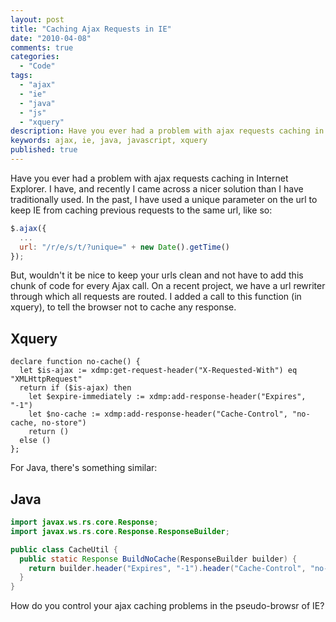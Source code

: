 ```yaml
---
layout: post
title: "Caching Ajax Requests in IE"
date: "2010-04-08"
comments: true
categories:
  - "Code"
tags:
  - "ajax"
  - "ie"
  - "java"
  - "js"
  - "xquery"
description: Have you ever had a problem with ajax requests caching in Internet Explorer.  I have, and recently I came across a nicer solution than I have traditionally 
keywords: ajax, ie, java, javascript, xquery
published: true
---
```


Have you ever had a problem with ajax requests caching in Internet Explorer.  I have, and recently I came across a nicer solution than I have traditionally used.  In the past, I have used a unique parameter on the url to keep IE from caching previous requests to the same url, like so:

<!--more-->

```javascript
$.ajax({
  ...
  url: "/r/e/s/t/?unique=" + new Date().getTime()
});
```

But, wouldn't it be nice to keep your urls clean and not have to add this chunk of code for every Ajax call.  On a recent project, we have a url rewriter through which all requests are routed.  I added a call to this function (in xquery), to tell the browser not to cache any response.

Xquery
------

```
declare function no-cache() {
  let $is-ajax := xdmp:get-request-header("X-Requested-With") eq "XMLHttpRequest"
  return if ($is-ajax) then
    let $expire-immediately := xdmp:add-response-header("Expires", "-1")
    let $no-cache := xdmp:add-response-header("Cache-Control", "no-cache, no-store")
    return ()
  else ()
};
```

For Java, there's something similar:

Java
----
```java
import javax.ws.rs.core.Response;
import javax.ws.rs.core.Response.ResponseBuilder;

public class CacheUtil {
  public static Response BuildNoCache(ResponseBuilder builder) {
    return builder.header("Expires", "-1").header("Cache-Control", "no-cache, no-store").build();
  }
}
```

How do you control your ajax caching problems in the pseudo-browsr of IE?

  
